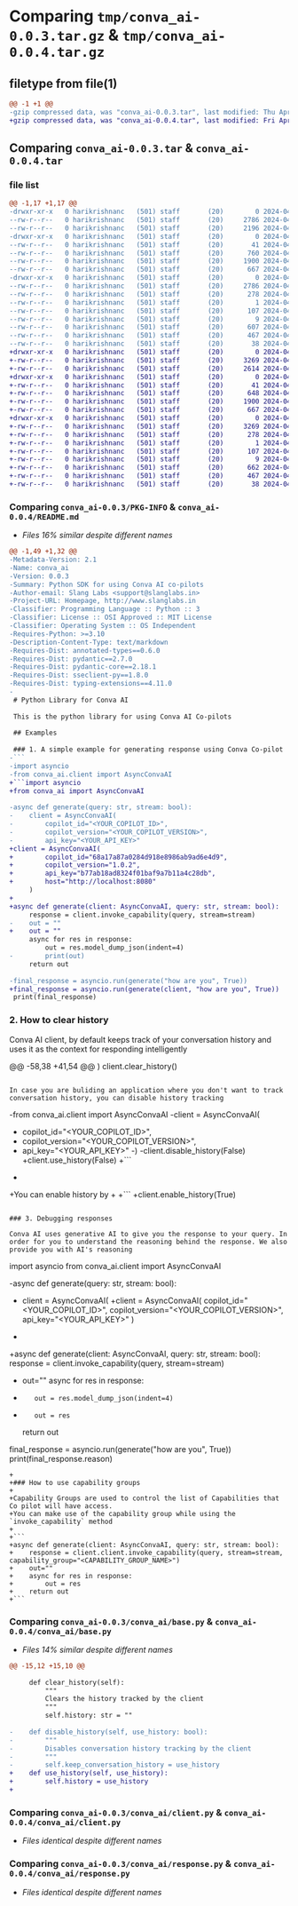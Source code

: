 # Comparing `tmp/conva_ai-0.0.3.tar.gz` & `tmp/conva_ai-0.0.4.tar.gz`

## filetype from file(1)

```diff
@@ -1 +1 @@
-gzip compressed data, was "conva_ai-0.0.3.tar", last modified: Thu Apr 18 11:52:47 2024, max compression
+gzip compressed data, was "conva_ai-0.0.4.tar", last modified: Fri Apr 19 13:16:30 2024, max compression
```

## Comparing `conva_ai-0.0.3.tar` & `conva_ai-0.0.4.tar`

### file list

```diff
@@ -1,17 +1,17 @@
-drwxr-xr-x   0 harikrishnanc   (501) staff       (20)        0 2024-04-18 11:52:47.332940 conva_ai-0.0.3/
--rw-r--r--   0 harikrishnanc   (501) staff       (20)     2786 2024-04-18 11:52:47.332639 conva_ai-0.0.3/PKG-INFO
--rw-r--r--   0 harikrishnanc   (501) staff       (20)     2196 2024-04-18 11:51:23.000000 conva_ai-0.0.3/README.md
-drwxr-xr-x   0 harikrishnanc   (501) staff       (20)        0 2024-04-18 11:52:47.330904 conva_ai-0.0.3/conva_ai/
--rw-r--r--   0 harikrishnanc   (501) staff       (20)       41 2024-04-16 19:28:53.000000 conva_ai-0.0.3/conva_ai/__init__.py
--rw-r--r--   0 harikrishnanc   (501) staff       (20)      760 2024-04-18 11:48:00.000000 conva_ai-0.0.3/conva_ai/base.py
--rw-r--r--   0 harikrishnanc   (501) staff       (20)     1900 2024-04-18 06:03:49.000000 conva_ai-0.0.3/conva_ai/client.py
--rw-r--r--   0 harikrishnanc   (501) staff       (20)      667 2024-04-18 06:03:49.000000 conva_ai-0.0.3/conva_ai/response.py
-drwxr-xr-x   0 harikrishnanc   (501) staff       (20)        0 2024-04-18 11:52:47.332319 conva_ai-0.0.3/conva_ai.egg-info/
--rw-r--r--   0 harikrishnanc   (501) staff       (20)     2786 2024-04-18 11:52:47.000000 conva_ai-0.0.3/conva_ai.egg-info/PKG-INFO
--rw-r--r--   0 harikrishnanc   (501) staff       (20)      278 2024-04-18 11:52:47.000000 conva_ai-0.0.3/conva_ai.egg-info/SOURCES.txt
--rw-r--r--   0 harikrishnanc   (501) staff       (20)        1 2024-04-18 11:52:47.000000 conva_ai-0.0.3/conva_ai.egg-info/dependency_links.txt
--rw-r--r--   0 harikrishnanc   (501) staff       (20)      107 2024-04-18 11:52:47.000000 conva_ai-0.0.3/conva_ai.egg-info/requires.txt
--rw-r--r--   0 harikrishnanc   (501) staff       (20)        9 2024-04-18 11:52:47.000000 conva_ai-0.0.3/conva_ai.egg-info/top_level.txt
--rw-r--r--   0 harikrishnanc   (501) staff       (20)      607 2024-04-18 11:49:55.000000 conva_ai-0.0.3/pyproject.toml
--rw-r--r--   0 harikrishnanc   (501) staff       (20)      467 2024-04-16 16:45:03.000000 conva_ai-0.0.3/requirements.txt
--rw-r--r--   0 harikrishnanc   (501) staff       (20)       38 2024-04-18 11:52:47.332999 conva_ai-0.0.3/setup.cfg
+drwxr-xr-x   0 harikrishnanc   (501) staff       (20)        0 2024-04-19 13:16:30.506140 conva_ai-0.0.4/
+-rw-r--r--   0 harikrishnanc   (501) staff       (20)     3269 2024-04-19 13:16:30.505880 conva_ai-0.0.4/PKG-INFO
+-rw-r--r--   0 harikrishnanc   (501) staff       (20)     2614 2024-04-19 13:16:17.000000 conva_ai-0.0.4/README.md
+drwxr-xr-x   0 harikrishnanc   (501) staff       (20)        0 2024-04-19 13:16:30.504352 conva_ai-0.0.4/conva_ai/
+-rw-r--r--   0 harikrishnanc   (501) staff       (20)       41 2024-04-19 08:25:37.000000 conva_ai-0.0.4/conva_ai/__init__.py
+-rw-r--r--   0 harikrishnanc   (501) staff       (20)      648 2024-04-19 13:16:17.000000 conva_ai-0.0.4/conva_ai/base.py
+-rw-r--r--   0 harikrishnanc   (501) staff       (20)     1900 2024-04-19 12:11:13.000000 conva_ai-0.0.4/conva_ai/client.py
+-rw-r--r--   0 harikrishnanc   (501) staff       (20)      667 2024-04-19 08:25:37.000000 conva_ai-0.0.4/conva_ai/response.py
+drwxr-xr-x   0 harikrishnanc   (501) staff       (20)        0 2024-04-19 13:16:30.505606 conva_ai-0.0.4/conva_ai.egg-info/
+-rw-r--r--   0 harikrishnanc   (501) staff       (20)     3269 2024-04-19 13:16:30.000000 conva_ai-0.0.4/conva_ai.egg-info/PKG-INFO
+-rw-r--r--   0 harikrishnanc   (501) staff       (20)      278 2024-04-19 13:16:30.000000 conva_ai-0.0.4/conva_ai.egg-info/SOURCES.txt
+-rw-r--r--   0 harikrishnanc   (501) staff       (20)        1 2024-04-19 13:16:30.000000 conva_ai-0.0.4/conva_ai.egg-info/dependency_links.txt
+-rw-r--r--   0 harikrishnanc   (501) staff       (20)      107 2024-04-19 13:16:30.000000 conva_ai-0.0.4/conva_ai.egg-info/requires.txt
+-rw-r--r--   0 harikrishnanc   (501) staff       (20)        9 2024-04-19 13:16:30.000000 conva_ai-0.0.4/conva_ai.egg-info/top_level.txt
+-rw-r--r--   0 harikrishnanc   (501) staff       (20)      662 2024-04-19 13:16:17.000000 conva_ai-0.0.4/pyproject.toml
+-rw-r--r--   0 harikrishnanc   (501) staff       (20)      467 2024-04-19 08:25:37.000000 conva_ai-0.0.4/requirements.txt
+-rw-r--r--   0 harikrishnanc   (501) staff       (20)       38 2024-04-19 13:16:30.506205 conva_ai-0.0.4/setup.cfg
```

### Comparing `conva_ai-0.0.3/PKG-INFO` & `conva_ai-0.0.4/README.md`

 * *Files 16% similar despite different names*

```diff
@@ -1,49 +1,32 @@
-Metadata-Version: 2.1
-Name: conva_ai
-Version: 0.0.3
-Summary: Python SDK for using Conva AI co-pilots
-Author-email: Slang Labs <support@slanglabs.in>
-Project-URL: Homepage, http://www.slanglabs.in
-Classifier: Programming Language :: Python :: 3
-Classifier: License :: OSI Approved :: MIT License
-Classifier: Operating System :: OS Independent
-Requires-Python: >=3.10
-Description-Content-Type: text/markdown
-Requires-Dist: annotated-types==0.6.0
-Requires-Dist: pydantic==2.7.0
-Requires-Dist: pydantic-core==2.18.1
-Requires-Dist: sseclient-py==1.8.0
-Requires-Dist: typing-extensions==4.11.0
-
 # Python Library for Conva AI
 
 This is the python library for using Conva AI Co-pilots
 
 ## Examples
 
 ### 1. A simple example for generating response using Conva Co-pilot
-```
-import asyncio
-from conva_ai.client import AsyncConvaAI
+```import asyncio
+from conva_ai import AsyncConvaAI
 
-async def generate(query: str, stream: bool):
-    client = AsyncConvaAI(
-        copilot_id="<YOUR_COPILOT_ID>", 
-        copilot_version="<YOUR_COPILOT_VERSION>", 
-        api_key="<YOUR_API_KEY>"
+client = AsyncConvaAI(
+        copilot_id="68a17a87a0284d918e8986ab9ad6e4d9", 
+        copilot_version="1.0.2", 
+        api_key="b77ab18ad8324f01baf9a7b11a4c28db",
+        host="http://localhost:8080"
     )
+
+async def generate(client: AsyncConvaAI, query: str, stream: bool):
     response = client.invoke_capability(query, stream=stream)
-    out = "" 
+    out = ""
     async for res in response:
         out = res.model_dump_json(indent=4)
-        print(out)
     return out
 
-final_response = asyncio.run(generate("how are you", True))
+final_response = asyncio.run(generate(client, "how are you", True))
 print(final_response)
 ```
 
 ### 2. How to clear history
 
 Conva AI client, by default keeps track of your conversation history and uses it as the context for responding intelligently
 
@@ -58,38 +41,54 @@
 )
 client.clear_history()
 ```
 
 In case you are buliding an application where you don't want to track conversation history, you can disable history tracking
 
 ```
-from conva_ai.client import AsyncConvaAI
-client = AsyncConvaAI(
-    copilot_id="<YOUR_COPILOT_ID>", 
-    copilot_version="<YOUR_COPILOT_VERSION>", 
-    api_key="<YOUR_API_KEY>"
-)
-client.disable_history(False)
+client.use_history(False)
+```
+
+You can enable history by
+
+```
+client.enable_history(True)
 ```
 
 ### 3. Debugging responses
 
 Conva AI uses generative AI to give you the response to your query. In order for you to understand the reasoning behind the response. We also provide you with AI's reasoning
 
 ```
 import asyncio
 from conva_ai.client import AsyncConvaAI
 
-async def generate(query: str, stream: bool):
-    client = AsyncConvaAI(
+client = AsyncConvaAI(
         copilot_id="<YOUR_COPILOT_ID>", 
         copilot_version="<YOUR_COPILOT_VERSION>", 
         api_key="<YOUR_API_KEY>"
     )
+
+async def generate(client: AsyncConvaAI, query: str, stream: bool):
     response = client.invoke_capability(query, stream=stream)
+    out=""
     async for res in response:
-        out = res.model_dump_json(indent=4)
+        out = res
     return out
 
 final_response = asyncio.run(generate("how are you", True))
 print(final_response.reason)
 ```
+
+### How to use capability groups
+
+Capability Groups are used to control the list of Capabilities that Co pilot will have access. 
+You can make use of the capability group while using the `invoke_capability` method
+
+```
+async def generate(client: AsyncConvaAI, query: str, stream: bool):
+    response = client.client.invoke_capability(query, stream=stream, capability_group="<CAPABILITY_GROUP_NAME>")
+    out=""
+    async for res in response:
+        out = res
+    return out
+```
```

### Comparing `conva_ai-0.0.3/conva_ai/base.py` & `conva_ai-0.0.4/conva_ai/base.py`

 * *Files 14% similar despite different names*

```diff
@@ -15,12 +15,10 @@
 
     def clear_history(self):
         """
         Clears the history tracked by the client
         """
         self.history: str = ""
 
-    def disable_history(self, use_history: bool):
-        """
-        Disables conversation history tracking by the client
-        """
-        self.keep_conversation_history = use_history
+    def use_history(self, use_history):
+        self.history = use_history
+
```

### Comparing `conva_ai-0.0.3/conva_ai/client.py` & `conva_ai-0.0.4/conva_ai/client.py`

 * *Files identical despite different names*

### Comparing `conva_ai-0.0.3/conva_ai/response.py` & `conva_ai-0.0.4/conva_ai/response.py`

 * *Files identical despite different names*

